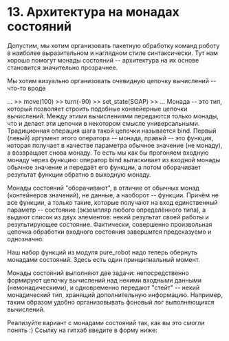 # 13. Архитектура на монадах состояний
Допустим, мы хотим организовать пакетную обработку команд роботу в наиболее выразительном и наглядном стиле синтаксически. Тут нам хорошо помогут монады состояний -- архитектура на их основе становится значительно прозрачнее.

Мы хотим визуально организовать очевидную цепочку вычислений -- что-то вроде

... >> move(100) >> turn(-90) >> set_state(SOAP) >> ...
Монада -- это тип, который позволяет строить подобные конвейерные цепочки вычислений. Между этими вычислениями передаются только монады, что и делает эти цепочки в некотором смысле универсальными. Традиционная операция шага такой цепочки называется bind. Первый (левый) аргумент этого оператора -- монада, правый -- это функция, которая получает в качестве параметра обычное значение (не монаду), а возвращает снова монаду. То есть мы как бы прогоняем входную монаду через функцию: оператор bind вытаскивает из входной монады обычное значение и передаёт его функции, а потом оборачивает результат функции обратно в выходную монаду.

Монады состояний "оборачивают", в отличие от обычных монад (контейнеров значений), не данные, а наоборот -- функции. Причём не все функции, а только такие, которые получают на вход единственный параметр -- состояние (экземпляр любого определённого типа), а выдают список из двух элементов: некий результат своей работы и результирующее состояние. Фактически, совершенно произвольная цепочка обработки входного состояния завершится предсказуемо и однозначно.

Наш набор функций из модуля pure_robot надо теперь обернуть монадами состояний. Здесь есть один принципиальный момент.

Монады состояний выполняют две задачи: непосредственно формируют цепочку вычислений над некими входными данными (немонадическими), и одновременно передают "стейт" -- некий монадический тип, хранящий дополнительную информацию. Например, таким образом удобно организовывать фоновый лог выполняющихся вычислений.

Реализуйте вариант с монадами состояний так, как вы это смогли понять :)
Ссылку на гитхаб введите в форму ниже:

